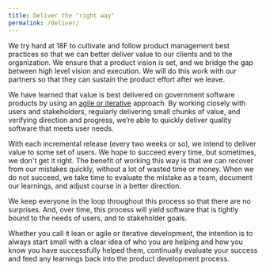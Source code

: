 ```yaml
---
title: Deliver the "right way"
permalink: /deliver/
---
```

We try hard at 18F to cultivate and follow product management best practices so that we can better deliver value to our clients and to the organization. We ensure that a product vision is set, and we bridge the gap between high level vision and execution. We will do this work with our partners so that they can sustain the product effort after we leave.

We have learned that value is best delivered on government software products by using an <a href="https://agile.18f.gov/" target="_blank">agile or iterative</a> approach. By working closely with users and stakeholders, regularly delivering small chunks of value, and verifying direction and progress, we’re able to quickly deliver quality software that meets user needs.

With each incremental release (every two weeks or so), we intend to deliver value to some set of users. We hope to succeed every time, but sometimes, we don't get it right. The benefit of working this way is that we can recover from our mistakes quickly, without a lot of wasted time or money. When we do not succeed, we take time to evaluate the mistake as a team, document our learnings, and adjust course in a better direction. 

We keep everyone in the loop throughout this process so that there are no surprises. And, over time, this process will yield software that is tightly bound to the needs of users, and to stakeholder goals.

Whether you call it lean or agile or iterative development, the intention is to always start small with a clear idea of who you are helping and how you know you have successfully helped them, continually evaluate your success and feed any learnings back into the product development process.
